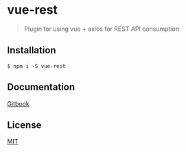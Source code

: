 # vue-rest

> Plugin for using vue + axios for REST API consumption

## Installation

```shell
$ npm i -S vue-rest
```

## Documentation

[Gitbook](https://kimuraz.gitbooks.io/vue-rest/content/)

## License
[MIT](https://github.com/kimuraz/vue-rest/blob/master/LICENSE)
